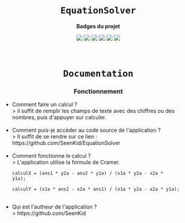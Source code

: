 <div align="center">
  <h1><code>EquationSolver</code></h1>
  <p>
    <strong>Badges du projet</strong>
  </p>
  <p>
    <img
        src="https://img.shields.io/github/downloads/SeenKid/EquationSolver/total"
    />
    <img
        src="https://img.shields.io/github/last-commit/SeenKid/EquationSolver"
    />
    <img
        src="https://img.shields.io/github/issues/SeenKid/EquationSolver"
    />
    <img
        src="https://img.shields.io/github/issues-closed/SeenKid/EquationSolver"
    />
    <img
        src="https://img.shields.io/github/repo-size/SeenKid/EquationSolver"
    />
    <img src="https://img.shields.io/github/workflow/status/SeenKid/EquationSolver/Compile%20and%20release"/>
  </p> 
  </div> &nbsp;

<div align="center">
  <h1><code>Documentation</code></h1>
  <h3> Fonctionnement</h3>
  </div>
  <ul>
  <li>Comment faire un calcul ?</li>
	>  il suffit de remplir les champs de texte avec des chiffres ou des nombres, puis d'appuyer sur calculer.
	<br/><br/>
	<li> Comment puis-je accéder au code source de l'application ? </li>
	> Il suffit de se rendre sur ce lien : https://github.com/SeenKid/EquationSolver
		<br/><br/>
	<li> Comment fonctionne le calcul ? </li>
	> L'application utilise la formule de Cramer. 
	
<code>calculX = (ans1 * y2a - ans2 * y1a) / (x1a * y2a - x2a * y1a);</code>
	                
<code>calculY = (x1a * ans2 - x2a * ans1) / (x1a * y2a - x2a * y1a); </code>

<br/>
	<li> Qui est l'autheur de l'application ?</li>
	> https://github.com/SeenKid
  </ul>
